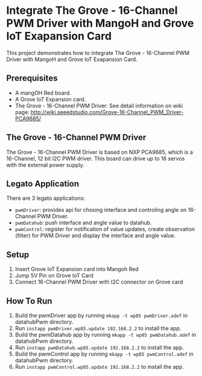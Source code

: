 # Integrate The Grove - 16-Channel PWM Driver with MangoH and Grove IoT Exapansion Card

This project demonstrates how to integrate The Grove - 16-Channel PWM Driver  with MangoH and Grove IoT Exapansion Card.


## Prerequisites

* A mangOH Red board.
* A Grove IoT Expansion card.
* The Grove - 16-Channel PWM Driver: See detail information on wiki page: http://wiki.seeedstudio.com/Grove-16-Channel_PWM_Driver-PCA9685/ 

The Grove - 16-Channel PWM Driver
------------------
The Grove - 16-Channel PWM Driver is based on NXP PCA9685, which is a 16-Channel, 12 bit I2C PWM driver. This board can drive up to 16 servos with the external power supply.


Legato Application
------------------
There are 3 legato applications:
* ```pwmDriver```: provides api for chosing interface and controling angle on 16-Channel PWM Driver.
* ```pwmDatahub```: push interface and angle value to datahub.
* ```pwmControl```: register for notification of value updates, create observation (filter) for PWM Driver and display the interface and angle value.


## Setup
1. Insert Grove IoT Expansion card into Mangoh Red
1. Jump 5V Pin on Grove IoT Card
1. Connect 16-Channel PWM Driver with I2C connector on Grove card



## How To Run

1. Build the pwmDriver app by running ```mkapp -t wp85 pwmDriver.adef``` in datahubPwm directory.
1. Run ```instapp pwmDriver.wp85.update 192.168.2.2``` to install the app.
1. Build the pwmDatahub app by running ```mkapp -t wp85 pwmDatahub.adef``` in datahubPwm directory.
1. Run ```instapp pwmDatahub.wp85.update 192.168.2.2``` to install the app.
1. Build the pwmControl app by running ```mkapp -t wp85 pwmControl.adef``` in datahubPwm directory.
1. Run ```instapp pwmControl.wp85.update 192.168.2.2``` to install the app.
